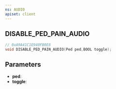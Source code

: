 ```yaml
---
ns: AUDIO
apiset: client
---
```

## DISABLE_PED_PAIN_AUDIO

```c
// 0xA9A41C1E940FB0E8
void DISABLE_PED_PAIN_AUDIO(Ped ped,BOOL toggle);
```


## Parameters
* **ped**:
* **toggle**:



